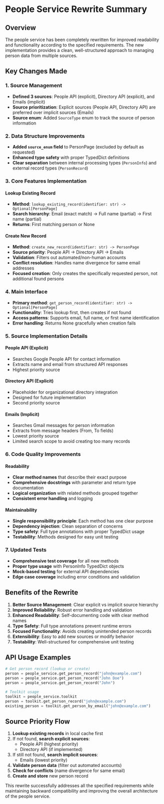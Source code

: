 # People Service Rewrite Summary

## Overview

The people service has been completely rewritten for improved readability and functionality according to the specified requirements. The new implementation provides a clean, well-structured approach to managing person data from multiple sources.

## Key Changes Made

### 1. Source Management
- **Defined 3 sources**: People API (explicit), Directory API (explicit), and Emails (implicit)
- **Source prioritization**: Explicit sources (People API, Directory API) are preferred over implicit sources (Emails)
- **Source enum**: Added `SourceType` enum to track the source of person information

### 2. Data Structure Improvements
- **Added `source_enum` field** to PersonPage (excluded by default as requested)
- **Enhanced type safety** with proper TypedDict definitions
- **Clear separation** between internal processing types (`PersonInfo`) and external record types (`PersonRecord`)

### 3. Core Features Implementation

#### Lookup Existing Record
- **Method**: `lookup_existing_record(identifier: str) -> Optional[PersonPage]`
- **Search hierarchy**: Email (exact match) → Full name (partial) → First name (partial)
- **Returns**: First matching person or None

#### Create New Record
- **Method**: `create_new_record(identifier: str) -> PersonPage`
- **Source priority**: People API → Directory API → Emails
- **Validation**: Filters out automated/non-human accounts
- **Conflict resolution**: Handles name divergence for same email addresses
- **Focused creation**: Only creates the specifically requested person, not additional found persons

### 4. Main Interface
- **Primary method**: `get_person_record(identifier: str) -> Optional[PersonPage]`
- **Functionality**: Tries lookup first, then creates if not found
- **Access patterns**: Supports email, full name, or first name identification
- **Error handling**: Returns None gracefully when creation fails

### 5. Source Implementation Details

#### People API (Explicit)
- Searches Google People API for contact information
- Extracts name and email from structured API responses
- Highest priority source

#### Directory API (Explicit) 
- Placeholder for organizational directory integration
- Designed for future implementation
- Second priority source

#### Emails (Implicit)
- Searches Gmail messages for person information
- Extracts from message headers (From, To fields)
- Lowest priority source
- Limited search scope to avoid creating too many records

### 6. Code Quality Improvements

#### Readability
- **Clear method names** that describe their exact purpose
- **Comprehensive docstrings** with parameter and return type documentation
- **Logical organization** with related methods grouped together
- **Consistent error handling** and logging

#### Maintainability
- **Single responsibility principle**: Each method has one clear purpose
- **Dependency injection**: Clean separation of concerns
- **Type safety**: Full type annotations with proper TypedDict usage
- **Testability**: Methods designed for easy unit testing

### 7. Updated Tests
- **Comprehensive test coverage** for all new methods
- **Proper type usage** with PersonInfo TypedDict objects
- **Mock-based testing** for external API dependencies
- **Edge case coverage** including error conditions and validation

## Benefits of the Rewrite

1. **Better Source Management**: Clear explicit vs implicit source hierarchy
2. **Improved Reliability**: Robust error handling and validation
3. **Enhanced Readability**: Self-documenting code with clear method names
4. **Type Safety**: Full type annotations prevent runtime errors
5. **Focused Functionality**: Avoids creating unintended person records
6. **Extensibility**: Easy to add new sources or modify behavior
7. **Testability**: Well-structured for comprehensive unit testing

## API Usage Examples

```python
# Get person record (lookup or create)
person = people_service.get_person_record("john@example.com")
person = people_service.get_person_record("John Doe")
person = people_service.get_person_record("John")

# Toolkit usage
toolkit = people_service.toolkit
person = toolkit.get_person_record("john@example.com")
existing_person = toolkit.get_person_by_email("john@example.com")
```

## Source Priority Flow

1. **Lookup existing records** in local cache first
2. If not found, **search explicit sources**:
   - People API (highest priority)
   - Directory API (if implemented)
3. If still not found, **search implicit sources**:
   - Emails (lowest priority)
4. **Validate person data** (filter out automated accounts)
5. **Check for conflicts** (name divergence for same email)
6. **Create and store** new person record

This rewrite successfully addresses all the specified requirements while maintaining backward compatibility and improving the overall architecture of the people service.